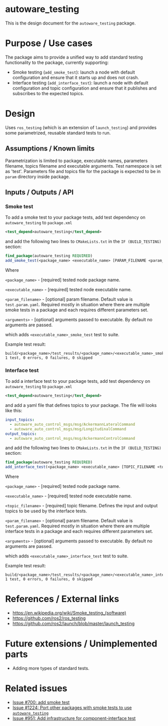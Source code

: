 # autoware_testing

This is the design document for the `autoware_testing` package.

# Purpose / Use cases

The package aims to provide a unified way to add standard testing functionality to the package, currently supporting:

- Smoke testing (`add_smoke_test`): launch a node with default configuration and ensure that it starts up and does not crash.
- Interface testing (`add_interface_test`): launch a node with default configuration and topic configuration and ensure that it publishes and subscribes to the expected topics.

# Design

Uses `ros_testing` (which is an extension of `launch_testing`) and provides some parametrized, reusable standard tests to run.

## Assumptions / Known limits

Parametrization is limited to package, executable names, parameters filename, topics filename and executable arguments. Test namespace is set as 'test'.
Parameters file and topics file for the package is expected to be in `param` directory inside package.

## Inputs / Outputs / API

### Smoke test

To add a smoke test to your package tests, add test dependency on `autoware_testing` to `package.xml`

```xml
<test_depend>autoware_testing</test_depend>
```

and add the following two lines to `CMakeLists.txt` in the `IF (BUILD_TESTING)` section:

```cmake
find_package(autoware_testing REQUIRED)
add_smoke_test(<package_name> <executable_name> [PARAM_FILENAME <param_filename>] [EXECUTABLE_ARGUMENTS <arguments>])
```

Where

`<package_name>` - [required] tested node package name.

`<executable_name>` - [required] tested node executable name.

`<param_filename>` - [optional] param filename. Default value is `test.param.yaml`. Required mostly in situation where there are multiple smoke tests in a package and each requires different parameters set.

`<arguments>` - [optional] arguments passed to executable. By default no arguments are passed.

which adds `<executable_name>_smoke_test` test to suite.

Example test result:

```log
build/<package_name>/test_results/<package_name>/<executable_name>_smoke_test.xunit.xml: 1 test, 0 errors, 0 failures, 0 skipped

```

### Interface test

To add a interface test to your package tests, add test dependency on `autoware_testing` to `package.xml`

```xml
<test_depend>autoware_testing</test_depend>
```

and add a yaml file that defines topics to your package. The file will looks like this:

```yaml
input_topics:
  - autoware_auto_control_msgs/msg/AckermannLateralCommand
  - autoware_auto_control_msgs/msg/LongitudinalCommand
output_topics:
  - autoware_auto_control_msgs/msg/AckermannControlCommand
```

and add the following two lines to `CMakeLists.txt` in the `IF (BUILD_TESTING)` section:

```cmake
find_package(autoware_testing REQUIRED)
add_interface_test(<package_name> <executable_name> [TOPIC_FILENAME <topic_filename>] [PARAM_FILENAME <param_filename>] [EXECUTABLE_ARGUMENTS <arguments>])
```

Where

`<package_name>` - [required] tested node package name.

`<executable_name>` - [required] tested node executable name.

`<topic_filename>` - [required] topic filename. Defines the input and output topics to be used by the interface tests.

`<param_filename>` - [optional] param filename. Default value is `test.param.yaml`. Required mostly in situation where there are multiple interface tests in a package and each requires different parameters set.

`<arguments>` - [optional] arguments passed to executable. By default no arguments are passed.

which adds `<executable_name>_interface_test` test to suite.

Example test result:

```log
build/<package_name>/test_results/<package_name>/<executable_name>_interface_test.xunit.xml: 1 test, 0 errors, 0 failures, 0 skipped

```

# References / External links

- <https://en.wikipedia.org/wiki/Smoke_testing_(software)>
- <https://github.com/ros2/ros_testing>
- <https://github.com/ros2/launch/blob/master/launch_testing>

# Future extensions / Unimplemented parts

- Adding more types of standard tests.

# Related issues

- [Issue #700: add smoke test](https://gitlab.com/autowarefoundation/autoware.auto/AutowareAuto/-/issues/700)
- [Issue #1224: Port other packages with smoke tests to use `autoware_testing`](https://gitlab.com/autowarefoundation/autoware.auto/AutowareAuto/-/issues/1224)
- [Issue #951: Add infrastructure for component-interface test](https://gitlab.com/autowarefoundation/autoware.auto/AutowareAuto/-/issues/951)

